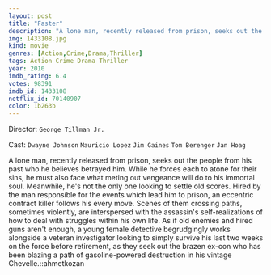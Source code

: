 ```yaml
---
layout: post
title: "Faster"
description: "A lone man, recently released from prison, seeks out the people from his past who he believes betrayed him. While he forces each to atone for their sins, he must also face what meting out vengeance will do to his immortal soul. Meanwhile, he's not the only one looking to settle old scores. Hired by the man responsible for the events which lead him to prison, an eccentric contract killer follows his every mov.."
img: 1433108.jpg
kind: movie
genres: [Action,Crime,Drama,Thriller]
tags: Action Crime Drama Thriller 
year: 2010
imdb_rating: 6.4
votes: 98391
imdb_id: 1433108
netflix_id: 70140907
color: 1b263b
---
```

Director: `George Tillman Jr.`  

Cast: `Dwayne Johnson` `Mauricio Lopez` `Jim Gaines` `Tom Berenger` `Jan Hoag` 

A lone man, recently released from prison, seeks out the people from his past who he believes betrayed him. While he forces each to atone for their sins, he must also face what meting out vengeance will do to his immortal soul. Meanwhile, he's not the only one looking to settle old scores. Hired by the man responsible for the events which lead him to prison, an eccentric contract killer follows his every move. Scenes of them crossing paths, sometimes violently, are interspersed with the assassin's self-realizations of how to deal with struggles within his own life. As if old enemies and hired guns aren't enough, a young female detective begrudgingly works alongside a veteran investigator looking to simply survive his last two weeks on the force before retirement, as they seek out the brazen ex-con who has been blazing a path of gasoline-powered destruction in his vintage Chevelle.::ahmetkozan